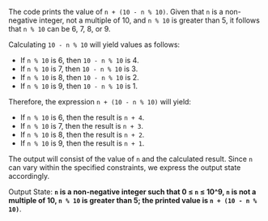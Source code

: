 The code prints the value of `n + (10 - n % 10)`. Given that `n` is a non-negative integer, not a multiple of 10, and `n % 10` is greater than 5, it follows that `n % 10` can be 6, 7, 8, or 9. 

Calculating `10 - n % 10` will yield values as follows:
- If `n % 10` is 6, then `10 - n % 10` is 4.
- If `n % 10` is 7, then `10 - n % 10` is 3.
- If `n % 10` is 8, then `10 - n % 10` is 2.
- If `n % 10` is 9, then `10 - n % 10` is 1.

Therefore, the expression `n + (10 - n % 10)` will yield:
- If `n % 10` is 6, then the result is `n + 4`.
- If `n % 10` is 7, then the result is `n + 3`.
- If `n % 10` is 8, then the result is `n + 2`.
- If `n % 10` is 9, then the result is `n + 1`.

The output will consist of the value of `n` and the calculated result. Since `n` can vary within the specified constraints, we express the output state accordingly.

Output State: **`n` is a non-negative integer such that 0 ≤ `n` ≤ 10^9, `n` is not a multiple of 10, `n % 10` is greater than 5; the printed value is `n + (10 - n % 10)`**.